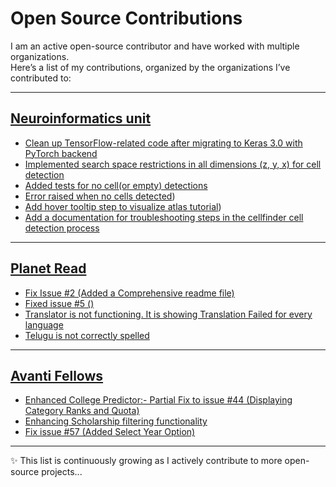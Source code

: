# Open Source Contributions

I am an active open-source contributor and have worked with multiple organizations.  
Here’s a list of my contributions, organized by the organizations I’ve contributed to:

---

## [Neuroinformatics unit]([https://github.com/org1](https://github.com/brainglobe/cellfinder))
- [Clean up TensorFlow-related code after migrating to Keras 3.0 with PyTorch backend]((https://github.com/brainglobe/cellfinder/pull/523))
- [Implemented search space restrictions in all dimensions (z, y, x) for cell detection]((https://github.com/brainglobe/cellfinder/pull/525))
- [Added tests for no cell(or empty) detections]((https://github.com/brainglobe/cellfinder/pull/516))
- [Error raised when no cells detected](https://github.com/brainglobe/cellfinder/pull/514))
- [Add hover tooltip step to visualize atlas tutorial]((https://github.com/brainglobe/brainglobe.github.io/pull/318)))
- [Add a documentation for troubleshooting steps in the cellfinder cell detection process](https://github.com/brainglobe/brainglobe.github.io/issues/322)

---

## [Planet Read](https://github.com/PlanetRead)
- [Fix Issue #2 (Added a Comprehensive readme file)](https://github.com/PlanetRead/Indian-Version-of-QuoDB-Site/pull/3)
- [Fixed issue #5 () ](https://github.com/org2/repo2/pull/202)
- [Translator is not functioning. It is showing Translation Failed for every language ](https://github.com/PlanetRead/Indian-Version-of-QuoDB-Site/issues/7)
- [Telugu is not correctly spelled](https://github.com/PlanetRead/Indian-Version-of-QuoDB-Site/issues/5)

---

## [Avanti Fellows](https://github.com/avantifellows)
- [Enhanced College Predictor:- Partial Fix to issue #44 (Displaying Category Ranks and Quota)](https://github.com/avantifellows/college-predictor/pull/56)
- [Enhancing Scholarship filtering functionality](https://github.com/avantifellows/college-predictor/pull/65)
- [Fix issue #57 (Added Select Year Option)](https://github.com/avantifellows/college-predictor/pull/58)

---

✨ This list is continuously growing as I actively contribute to more open-source projects...
